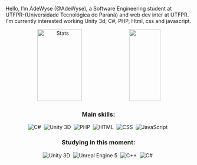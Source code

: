 Hello, I’m AdeWyse (@AdeWyse), a Software Engineering student at UTFPR-(Universidade Tecnológica do Paraná) and web dev inter at UTFPR. I'm currently interested working Unity 3d, C#, PHP, Html, css and javascript.
<div align="center">  
  <img width="49%" height="195px" src="https://github-readme-stats.vercel.app/api?username=AdeWyse&show_icons=true&count_private=true&hide_border=true&title_color=00bfbf&icon_color=00bfbf&text_color=c9d1d9&bg_color=0d1117" alt="Stats" /> 
  <img width="41%" height="195px" src="https://github-readme-stats.vercel.app/api/top-langs?username=AdeWyse&layout=compact&hide_border=true&title_color=00bfbf&text_color=00bfbf&bg_color=0d1117" />
  
</div>

<div align="center">
  
### Main skills:
![C#](https://img.shields.io/badge/-C_Sharp-0D1117?style=for-the-badge&logo=dotnet&labelColor=0D1117&textColor=0D1117)&nbsp;
![Unity 3D](https://img.shields.io/badge/-Unity3D-0D1117?style=for-the-badge&logo=unity&labelColor=0D1117)&nbsp;
![PHP](https://img.shields.io/badge/-PHP-0D1117?style=for-the-badge&logo=php&labelColor=0D1117)&nbsp;
![HTML](https://img.shields.io/badge/-HTML-0D1117?style=for-the-badge&logo=html5&labelColor=0D1117)&nbsp;
![CSS](https://img.shields.io/badge/-CSS-0D1117?style=for-the-badge&logo=css3&labelColor=0D1117)&nbsp;
![JavaScript](https://img.shields.io/badge/-JavaScript-0D1117?style=for-the-badge&logo=javascript&labelColor=0D1117&textColor=0D1117)&nbsp;

### Studying in this moment:
![Unity 3D](https://img.shields.io/badge/-Unity3d-0D1117?style=for-the-badge&logo=unity&labelColor=0D1117&textColor=0D1117)&nbsp;
![Unreal Engine 5](https://img.shields.io/badge/-Unreal_Engine_5-0D1117?style=for-the-badge&logo=unrealengine&labelColor=0D1117&textColor=0D1117)&nbsp;
![C++](https://img.shields.io/badge/-C++-0D1117?style=for-the-badge&logo=cplusplus&labelColor=0D1117&textColor=0D1117)&nbsp;
![C#](https://img.shields.io/badge/-C_Sharp-0D1117?style=for-the-badge&logo=dotnet&labelColor=0D1117&textColor=0D1117)&nbsp;
  
